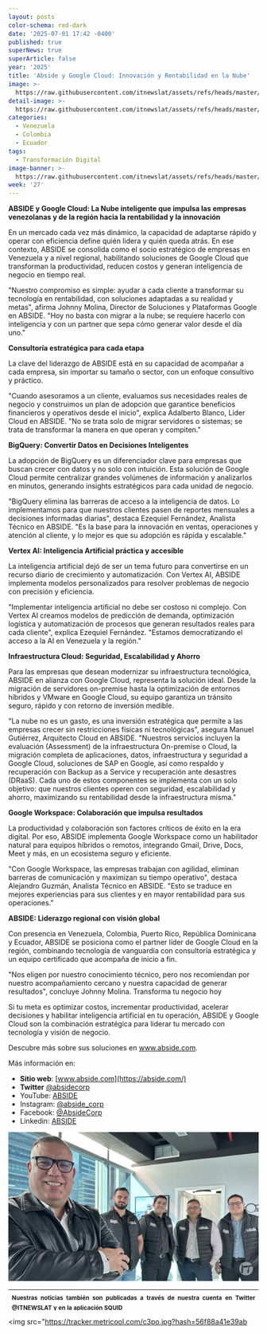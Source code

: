 ```yaml
---
layout: posts
color-schema: red-dark
date: '2025-07-01 17:42 -0400'
published: true
superNews: true
superArticle: false
year: '2025'
title: 'Abside y Google Cloud: Innovación y Rentabilidad en la Nube'
image: >-
  https://raw.githubusercontent.com/itnewslat/assets/refs/heads/master/img/540x320/Abside-Equipo-p.jpg
detail-image: >-
  https://raw.githubusercontent.com/itnewslat/assets/refs/heads/master/img/1024x680/Abside-Equipo-g.jpg
categories:
  - Venezuela
  - Colombia
  - Ecuador
tags:
  - Transformación Digital
image-banner: >-
  https://raw.githubusercontent.com/itnewslat/assets/refs/heads/master/img/1200x450/Abside-Equipo-l.jpg
week: '27'
---
```

**ABSIDE y Google Cloud: La Nube inteligente que impulsa las empresas venezolanas y de la región hacia la rentabilidad y la innovación**

En un mercado cada vez más dinámico, la capacidad de adaptarse rápido y operar con eficiencia define quién lidera y quién queda atrás. En ese contexto, ABSIDE se consolida como el socio estratégico de empresas en Venezuela y a nivel regional, habilitando soluciones de Google Cloud que transforman la productividad, reducen costos y generan inteligencia de negocio en tiempo real.

"Nuestro compromiso es simple: ayudar a cada cliente a transformar su tecnología en rentabilidad, con soluciones adaptadas a su realidad y metas", afirma Johnny Molina, Director de Soluciones y Plataformas Google en ABSIDE. "Hoy no basta con migrar a la nube; se requiere hacerlo con inteligencia y con un partner que sepa cómo generar valor desde el día uno."

**Consultoría estratégica para cada etapa**

La clave del liderazgo de ABSIDE está en su capacidad de acompañar a cada empresa, sin importar su tamaño o sector, con un enfoque consultivo y práctico.

"Cuando asesoramos a un cliente, evaluamos sus necesidades reales de negocio y construimos un plan de adopción que garantice beneficios financieros y operativos desde el inicio", explica Adalberto Blanco, Líder Cloud en ABSIDE. "No se trata solo de migrar servidores o sistemas; se trata de transformar la manera en que operan y compiten."

**BigQuery: Convertir Datos en Decisiones Inteligentes**

La adopción de BigQuery es un diferenciador clave para empresas que buscan crecer con datos y no solo con intuición. Esta solución de Google Cloud permite centralizar grandes volúmenes de información y analizarlos en minutos, generando insights estratégicos para cada unidad de negocio.

"BigQuery elimina las barreras de acceso a la inteligencia de datos. Lo implementamos para que nuestros clientes pasen de reportes mensuales a decisiones informadas diarias", destaca Ezequiel Fernández, Analista Técnico en ABSIDE. "Es la base para la innovación en ventas, operaciones y atención al cliente, y lo mejor es que su adopción es rápida y escalable."

**Vertex AI: Inteligencia Artificial práctica y accesible**

La inteligencia artificial dejó de ser un tema futuro para convertirse en un recurso diario de crecimiento y automatización. Con Vertex AI, ABSIDE implementa modelos personalizados para resolver problemas de negocio con precisión y eficiencia.

"Implementar inteligencia artificial no debe ser costoso ni complejo. Con Vertex AI creamos modelos de predicción de demanda, optimización logística y automatización de procesos que generan resultados reales para cada cliente", explica Ezequiel Fernández. "Estamos democratizando el acceso a la AI en Venezuela y la región."

**Infraestructura Cloud: Seguridad, Escalabilidad y Ahorro**

Para las empresas que desean modernizar su infraestructura tecnológica, ABSIDE en alianza con Google Cloud, representa la solución ideal. Desde la migración de servidores on-premise hasta la optimización de entornos híbridos y VMware en Google Cloud, su equipo garantiza un tránsito seguro, rápido y con retorno de inversión medible.

"La nube no es un gasto, es una inversión estratégica que permite a las empresas crecer sin restricciones físicas ni tecnológicas", asegura Manuel Gutiérrez, Arquitecto Cloud en ABSIDE. "Nuestros servicios incluyen la evaluación (Assessment) de la infraestructura On-premise o Cloud, la migración completa de aplicaciones, datos, infraestructura y seguridad a Google Cloud, soluciones de SAP en Google, así como respaldo y recuperación con Backup as a Service y recuperación ante desastres (DRaaS). Cada uno de estos componentes se implementa con un solo objetivo: que nuestros clientes operen con seguridad, escalabilidad y ahorro, maximizando su rentabilidad desde la infraestructura misma."

**Google Workspace: Colaboración que impulsa resultados**

La productividad y colaboración son factores críticos de éxito en la era digital. Por eso, ABSIDE implementa Google Workspace como un habilitador natural para equipos híbridos o remotos, integrando Gmail, Drive, Docs, Meet y más, en un ecosistema seguro y eficiente.

"Con Google Workspace, las empresas trabajan con agilidad, eliminan barreras de comunicación y maximizan su tiempo operativo", destaca Alejandro Guzmán, Analista Técnico en ABSIDE. "Esto se traduce en mejores experiencias para sus clientes y en mayor rentabilidad para sus operaciones."

**ABSIDE: Liderazgo regional con visión global**

Con presencia en Venezuela, Colombia, Puerto Rico, República Dominicana y Ecuador, ABSIDE se posiciona como el partner líder de Google Cloud en la región, combinando tecnología de vanguardia con consultoría estratégica y un equipo certificado que acompaña de inicio a fin.

"Nos eligen por nuestro conocimiento técnico, pero nos recomiendan por nuestro acompañamiento cercano y nuestra capacidad de generar resultados", concluye Johnny Molina.
Transforma tu negocio hoy

Si tu meta es optimizar costos, incrementar productividad, acelerar decisiones y habilitar inteligencia artificial en tu operación, ABSIDE y Google Cloud son la combinación estratégica para liderar tu mercado con tecnología y visión de negocio.

Descubre más sobre sus soluciones en www.abside.com.

Más información en: 
- **Sitio web**: [www.abside.com](https://abside.com/) 
- **Twitter** [@absidecorp](https://twitter.com/absidecorp) 
- YouTube: [ABSIDE](https://www.youtube.com/channel/UCbWqhlxlMXwjdajMh9AP8bQ) 
- Instagram: [@abside_corp](https://www.instagram.com/abside_corp/) 
- Facebook: [@AbsideCorp](https://www.facebook.com/AbsideCorp/) 
- Linkedin: [ABSIDE](https://www.linkedin.com/company/abside/posts/?feedView=all)

![](https://raw.githubusercontent.com/itnewslat/assets/refs/heads/master/img/540x320/Abside-Equipo-p.jpg)

<table style="height: 42px;" width="569">
<tbody>
<tr>
<td style="text-align: justify;"><sub><strong>Nuestras noticias también son publicadas a través de nuestra cuenta en Twitter <a href="https://twitter.com/itnewslat?lang=es">@ITNEWSLAT</a> y en la aplicación <a href="https://squidapp.co/en/">SQUID</a></strong></sub></td>
</tr>
</tbody>
</table>

<img src="https://tracker.metricool.com/c3po.jpg?hash=56f88a41e39ab
